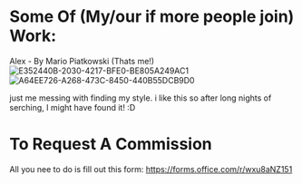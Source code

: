 # Some Of (My/our if more people join) Work:
Alex - By Mario Piatkowski (Thats me!)
![E352440B-2030-4217-BFE0-BE805A249AC1](https://user-images.githubusercontent.com/93729756/205546153-a0ed819e-3e19-4a64-a5d8-32e4a136641b.jpeg) ![A64EE726-A268-473C-8450-440B55DCB9D0](https://user-images.githubusercontent.com/93729756/205698456-d08b49d6-a097-48a5-9063-903da3db151c.jpeg)

just me messing with finding my style. i like this so after long nights of serching, I might have found it! :D

# To Request A Commission
All you nee to do is fill out this form: https://forms.office.com/r/wxu8aNZ151
